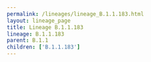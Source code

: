 ```yaml
---
permalink: /lineages/lineage_B.1.1.183.html
layout: lineage_page
title: Lineage B.1.1.183
lineage: B.1.1.183
parent: B.1.1
children: ['B.1.1.183']
---
```

